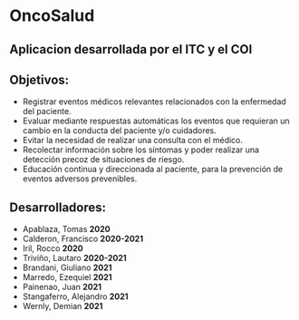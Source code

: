 # OncoSalud

## Aplicacion desarrollada por el ITC y el COI

## Objetivos:
- Registrar eventos médicos relevantes relacionados con la enfermedad del paciente.
- Evaluar mediante respuestas automáticas los eventos que requieran un cambio en la conducta del paciente y/o cuidadores.
- Evitar la necesidad de realizar una consulta con el médico.
- Recolectar información sobre los síntomas y poder realizar una detección precoz de situaciones de riesgo.
- Educación continua y direccionada al paciente, para la prevención de eventos adversos prevenibles.

## Desarrolladores:

- Apablaza, Tomas **2020**
- Calderon, Francisco **2020-2021**
- Iril, Rocco **2020**
- Triviño, Lautaro **2020-2021**
- Brandani, Giuliano **2021** 
- Marredo, Ezequiel **2021**
- Painenao, Juan **2021**
- Stangaferro, Alejandro **2021**
- Wernly, Demian **2021**
